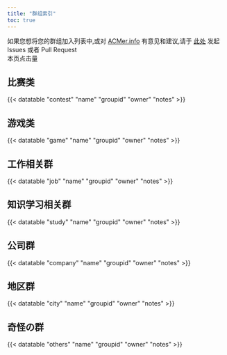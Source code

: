 ```yaml
---
title: "群组索引"
toc: true
---
```


如果您想将您的群组加入列表中,或对 [ACMer.info](https://acmer.info/) 有意见和建议,请于 [此处](https://github.com/acmerindex/acmer-info) 发起 Issues 或者 Pull Request
<br/>
<span>本页点击量<span id="busuanzi_value_page_pv"></span>
<br/>
## 比赛类
{{< datatable "contest" "name" "groupid" "owner" "notes" >}}

## 游戏类
{{< datatable "game" "name" "groupid" "owner" "notes" >}}

## 工作相关群
{{< datatable "job" "name" "groupid" "owner" "notes" >}}

## 知识学习相关群
{{< datatable "study" "name" "groupid" "owner" "notes" >}}

## 公司群
{{< datatable "company" "name" "groupid" "owner" "notes" >}}

## 地区群
{{< datatable "city" "name" "groupid" "owner" "notes" >}}

## 奇怪の群
{{< datatable "others" "name" "groupid" "owner" "notes" >}}
